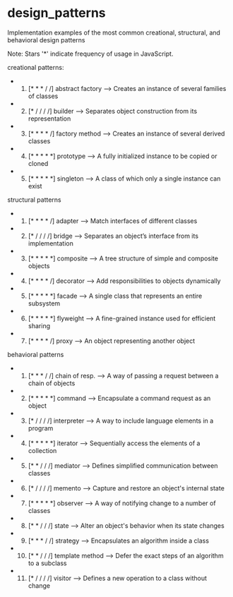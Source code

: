 # design_patterns
Implementation examples of the most common creational, structural, and behavioral design patterns


Note: Stars '*' indicate frequency of usage in JavaScript.

creational patterns:
- 1) [* * * / /] abstract factory	--> Creates an instance of several families of classes
- 2) [* / / / /] builder		    --> Separates object construction from its representation
- 3) [* * * * /] factory method		--> Creates an instance of several derived classes
- 4) [* * * * *] prototype		    --> A fully initialized instance to be copied or cloned
- 5) [* * * * *] singleton		    --> A class of which only a single instance can exist

structural patterns
- 1) [* * * * /] adapter		    --> Match interfaces of different classes
- 2) [* / / / /] bridge			    --> Separates an object’s interface from its implementation
- 3) [* * * * *] composite		    --> A tree structure of simple and composite objects
- 4) [* * * * /] decorator		    --> Add responsibilities to objects dynamically
- 5) [* * * * *] facade			    --> A single class that represents an entire subsystem
- 6) [* * * * *] flyweight		    --> A fine-grained instance used for efficient sharing
- 7) [* * * * /] proxy			    --> An object representing another object

behavioral patterns
- 1) [* * * / /] chain of resp.		--> A way of passing a request between a chain of objects
- 2) [* * * * *] command		    --> Encapsulate a command request as an object
- 3) [* / / / /] interpreter		--> A way to include language elements in a program
- 4) [* * * * *] iterator		    --> Sequentially access the elements of a collection
- 5) [* * / / /] mediator		    --> Defines simplified communication between classes
- 6) [* / / / /] memento		    --> Capture and restore an object's internal state
- 7) [* * * * *] observer		    --> A way of notifying change to a number of classes
- 8) [* * / / /] state			    --> Alter an object's behavior when its state changes
- 9) [* * * / /] strategy		    --> Encapsulates an algorithm inside a class
- 10) [* * / / /] template method	--> Defer the exact steps of an algorithm to a subclass
- 11) [* / / / /] visitor		    --> Defines a new operation to a class without change
